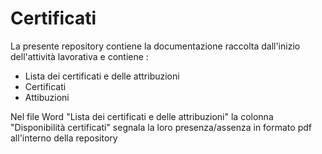 # Certificati

La presente repository contiene la documentazione raccolta dall'inizio dell'attività lavorativa e contiene :

- Lista dei certificati e delle attribuzioni
- Certificati
- Attibuzioni

Nel file Word "Lista dei certificati e delle attribuzioni" la colonna "Disponibilità certificati" segnala la loro presenza/assenza in formato pdf all'interno della repository
